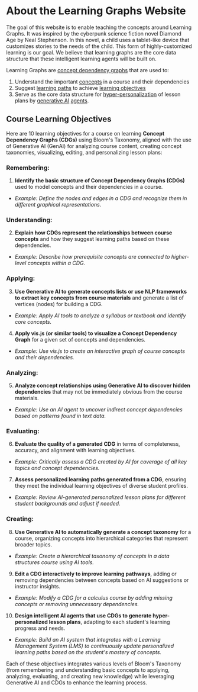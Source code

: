 # About the Learning Graphs Website

The goal of this website is to enable teaching the concepts around Learning Graphs.  It was inspired by the cyberpunk science fiction novel Diamond Age by Neal Stephenson.  In this novel, a child uses a tablet-like device that customizes stories to the needs of the child.  This form of highly-customized learning is our goal.  We believe that learning graphs are the core data structure that these intelligent learning agents will be built on.

Learning Graphs are [concept dependency graphs](glossary/#concept-dependency-graph) that are used to:

1. Understand the important [concepts](glossary#concept) in a course and their dependencies
2. Suggest [learning paths](glossary#learning-path) to achieve [learning objectives](glossary#learning-objective)
3. Serve as the core data structure for [hyper-personalization](glossary#hyperpersonalization) of lesson plans by [generative AI](glossary#generative-ai) [agents](glossary#agent).

## Course Learning Objectives

<!--
Please suggest 10 learning objectives for a course on learning graphs (concept dependency graphs or CDGs) using the Bloom Taxonomy.  These graphs are used to

1. Understand the important concepts in a course and their dependencies
2. Suggest learning paths to achieve learning objectives
3. Serve as the core data structure for hyper-personalization of lesson plans by generative AI agents when integrated with a Learning Management System

Make sure to cover how to use GenAI to find the concepts in a course, use GenAI to find concept dependencies, generate course concept taxonomies, view the graphs using tools like vis.js, edit the graphs, use the graphs to generate personalized lesson plans and build intelligent agents to use the CDGs to build hyper-customized lesson plans for each student.
-->

Here are 10 learning objectives for a course on learning **Concept Dependency Graphs (CDGs)** using Bloom's Taxonomy, aligned with the use of Generative AI (GenAI) for analyzing course content, creating concept taxonomies, visualizing, editing, and personalizing lesson plans:

### **Remembering**:

1.  **Identify the basic structure of Concept Dependency Graphs (CDGs)** used to model concepts and their dependencies in a course.

-   *Example: Define the nodes and edges in a CDG and recognize them in different graphical representations.*

### **Understanding**:

2.  **Explain how CDGs represent the relationships between course concepts** and how they suggest learning paths based on these dependencies.

-   *Example: Describe how prerequisite concepts are connected to higher-level concepts within a CDG.*

### **Applying**:

3.  **Use Generative AI to generate concepts lists or use NLP frameworks to extract key concepts from course materials** and generate a list of vertices (nodes) for building a CDG.

-   *Example: Apply AI tools to analyze a syllabus or textbook and identify core concepts.*

4.  **Apply vis.js (or similar tools) to visualize a Concept Dependency Graph** for a given set of concepts and dependencies.

-   *Example: Use vis.js to create an interactive graph of course concepts and their dependencies.*

### **Analyzing**:

5.  **Analyze concept relationships using Generative AI to discover hidden dependencies** that may not be immediately obvious from the course materials.

-   *Example: Use an AI agent to uncover indirect concept dependencies based on patterns found in text data.*

### **Evaluating**:

6.  **Evaluate the quality of a generated CDG** in terms of completeness, accuracy, and alignment with learning objectives.

-   *Example: Critically assess a CDG created by AI for coverage of all key topics and concept dependencies.*

7.  **Assess personalized learning paths generated from a CDG**, ensuring they meet the individual learning objectives of diverse student profiles.

-   *Example: Review AI-generated personalized lesson plans for different student backgrounds and adjust if needed.*

### **Creating**:

8.  **Use Generative AI to automatically generate a concept taxonomy** for a course, organizing concepts into hierarchical categories that represent broader topics.

-   *Example: Create a hierarchical taxonomy of concepts in a data structures course using AI tools.*

9.  **Edit a CDG interactively to improve learning pathways**, adding or removing dependencies between concepts based on AI suggestions or instructor insights.

-   *Example: Modify a CDG for a calculus course by adding missing concepts or removing unnecessary dependencies.*

10.  **Design intelligent AI agents that use CDGs to generate hyper-personalized lesson plans**, adapting to each student's learning progress and needs.

-   *Example: Build an AI system that integrates with a Learning Management System (LMS) to continuously update personalized learning paths based on the student's mastery of concepts.*

Each of these objectives integrates various levels of Bloom's Taxonomy (from remembering and understanding basic concepts to applying, analyzing, evaluating, and creating new knowledge) while leveraging Generative AI and CDGs to enhance the learning process.
